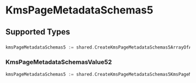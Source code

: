 # KmsPageMetadataSchemas5


## Supported Types

### 

```go
kmsPageMetadataSchemas5 := shared.CreateKmsPageMetadataSchemas5ArrayOfAny([]any{/* values here */})
```

### KmsPageMetadataSchemasValue52

```go
kmsPageMetadataSchemas5 := shared.CreateKmsPageMetadataSchemas5KmsPageMetadataSchemasValue52(shared.KmsPageMetadataSchemasValue52{/* values here */})
```

